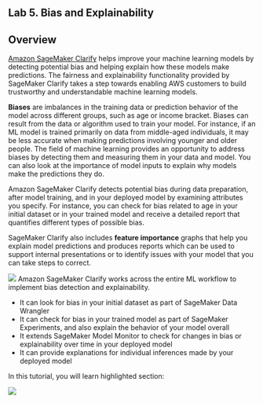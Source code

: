 ## Lab 5. Bias and Explainability
## Overview

[Amazon SageMaker Clarify](https://aws.amazon.com/sagemaker/clarify/) helps improve your machine learning models by detecting potential bias and helping explain how these models make predictions. The fairness and explainability functionality provided by SageMaker Clarify takes a step towards enabling AWS customers to build trustworthy and understandable machine learning models.

**Biases** are imbalances in the training data or prediction behavior of the model across different groups, such as age or income bracket. Biases can result from the data or algorithm used to train your model. For instance, if an ML model is trained primarily on data from middle-aged individuals, it may be less accurate when making predictions involving younger and older people. The field of machine learning provides an opportunity to address biases by detecting them and measuring them in your data and model. You can also look at the importance of model inputs to explain why models make the predictions they do.

Amazon SageMaker Clarify detects potential bias during data preparation, after model training, and in your deployed model by examining attributes you specify. For instance, you can check for bias related to age in your initial dataset or in your trained model and receive a detailed report that quantifies different types of possible bias. 

SageMaker Clarify also includes **feature importance** graphs that help you explain model predictions and produces reports which can be used to support internal presentations or to identify issues with your model that you can take steps to correct.

![](image_clarify_1.png)
Amazon SageMaker Clarify works across the entire ML workflow to implement bias detection and explainability. 

 - It can look for bias in your initial dataset as part of SageMaker Data Wrangler
 - It can check for bias in your trained model as part of SageMaker Experiments, and also explain the behavior of your model overall
 - It extends SageMaker Model Monitor to check for changes in bias or explainability over time in your deployed model
 - It can provide explanations for individual inferences made by your deployed model


In this tutorial, you will learn highlighted section:

![](./sagemaker-clarify/image_clarify_2.png)

